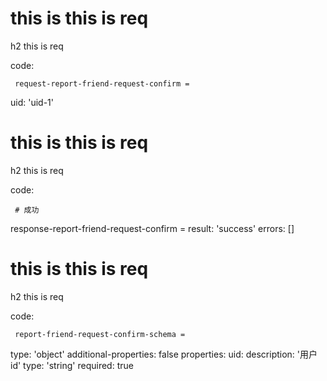 # this is this is req

h2 this is req

code:

     request-report-friend-request-confirm =
  uid: 'uid-1'


# this is this is req

h2 this is req

code:

     # 成功
response-report-friend-request-confirm =
  result: 'success'
  errors: []


# this is this is req

h2 this is req

code:

     report-friend-request-confirm-schema =
  type: 'object'
  additional-properties: false
  properties:
    uid:
      description: '用户id'
      type: 'string'
      required: true


